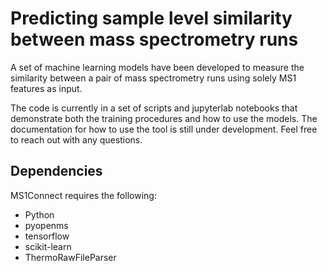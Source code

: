 # Predicting sample level similarity between mass spectrometry runs

A set of machine learning models have been developed to measure the similarity between a pair of mass spectrometry runs using solely MS1 features as input.

The code is currently in a set of scripts and jupyterlab notebooks that demonstrate both the training procedures and how to use the models.
The documentation for how to use the tool is still under development.
 Feel free to reach out with any questions.

## Dependencies
MS1Connect requires the following:
- Python
- pyopenms
- tensorflow
- scikit-learn
- ThermoRawFileParser
